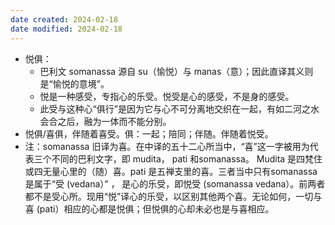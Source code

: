 ```yaml
---
date created: 2024-02-18
date modified: 2024-02-18
---
```

- 悦俱：
    - 巴利文 somanassa 源自 su（愉悦）与 manas（意）；因此直译其义则是“愉悦的意境”。
    - 悦是一种感受，专指心的乐受。悦受是心的感受，不是身的感受。
    - 此受与这种心“俱行”是因为它与心不可分离地交织在一起，有如二河之水会合之后，融为一体而不能分别。
- 悦俱/喜俱，伴随着喜受。俱：一起；陪同；伴随。伴随着悦受。
- 注：somanassa 旧译为喜。在中译的五十二心所当中，“喜”这一字被用为代表三个不同的巴利文字，即 mudita， pati 和somanassa。 Mudita 是四梵住或四无量心里的（随）喜。pati 是五禅支里的喜。三者当中只有somanassa 是属于“受 (vedana）” ， 是心的乐受，即悦受 (somanassa vedana）。前两者都不是受心所。现用“悦”译心的乐受，以区别其他两个喜。无论如何，一切与喜 (pati）相应的心都是悦俱；但悦俱的心却未必也是与喜相应。
